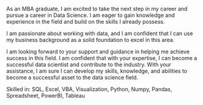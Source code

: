 As an MBA graduate, I am excited to take the next step in my career and pursue a career in Data Science. I am eager to gain knowledge and experience in the field and build on the skills I already possess. 

I am passionate about working with data, and I am confident that I can use my business background as a solid foundation to excel in this area.

I am looking forward to your support and guidance in helping me achieve success in this field. I am confident that with your expertise, I can become a successful data scientist and contribute to the industry. With your assistance, I am sure I can develop my skills, knowledge, and abilities to become a successful asset to the data science field.

Skilled in: SQL, Excel, VBA, Visualization, Python, Numpy, Pandas, Spreadsheet, PowerBI, Tableau
